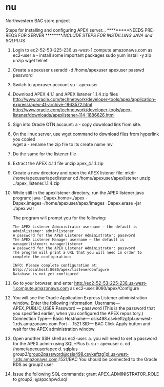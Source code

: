 # nu
Northwestern BAC store project

Steps for installing and configuring APEX server...
*********NEEDS PRE-REQS FOR SERVER
*********INCLUDE STEPS FOR INSTALLING JAVA and SQL*PLUS

1. Login to ec2-52-53-225-236.us-west-1.compute.amazonaws.com as ec2-user
	a - install some important packages
	sudo yum install -y zip unzip wget telnet

2. Create a apexuser 
	useradd -d /home/apexuser apexuser
	passwd password
	
3. Switch to apexuser account
	su - apexuser

4. Download APEX 4.1.1 and APEX listener 1.1.4 zip files
	http://www.oracle.com/technetwork/developer-tools/apex/application-express/apex-41-archive-1863572.html
	http://www.oracle.com/technetwork/developer-tools/apex-listener/downloads/apexlistener-114-1886626.html
	
5. Sign into Oracle OTN account:
	a - copy download link from site.

6. On the linux server, use wget command to download files from hyperlink you copied	
	wget <paste url from Oracle OTN site>
	a - rename the zip file to its create name
		mv <filename> <name filename>

7. Do the same for the listener file

8. Extract the APEX 4.1.1 file
	unzip apex_4.1.1.zip

9. Create a new directory and open the APEX listener file:
	mkdir /home/apexuser/apexlistener
	cd /home/apexuser/apexlistener 
	unzip ../apex_listener.1.1.4.zip
	
10. While still in the apexlistener directory, run the APEX listener java program:
	java -Dapex.home=./apex -Dapex.images=/home/apexuser/apex/images -Dapex.erase -jar ./apex.war
	
	The program will prompt you for the following:

		The APEX Listener Administrator username — the default is adminlistener: adminlistener
		A password for the APEX Listener Administrator: password
		The APEX Listener Manager username — the default is managerlistener: managerlistener
		A password for the APEX Listener Administrator: password
		The program will print a URL that you will need in order to complete the configuration:

		INFO: Please complete configuration at: http://localhost:8080/apex/listenerConfigure
		Database is not yet configured 
		
11. Go to your browser, and enter http://ec2-52-53-225-236.us-west-1.compute.amazonaws.com as ec2-user:8080/apex/Configure

12. You will see the Oracle Application Express Listener administration window. Enter the following information:
	Username— APEX_PUBLIC_USER
	Password — password (This is the password that you specified earlier, when you configured the APEX repository.)
	Connection Type— Basic
	Hostname— csis498.csvkeftzg1pl.us-west-1.rds.amazonaws.com
	Port— 1521
	SID— BAC
	Click Apply button and wait for the APEX administration window
	
13. Open another SSH shell as ec2-user.
	a. you will need to set a password for the APEX admin using SQL*Plus
	b. su - apexuser
	c. cd /home/apexuser/apex
	d. sqlplus group2/group2password@csis498.csvkeftzg1pl.us-west-1.rds.amazonaws.com:1521/BAC
	You should be connected to the Oracle RDS as group2 user
	
14. Issue the following SQL commands:
	grant APEX_ADMINISTRATOR_ROLE to group2;
	@apxchpwd.sql
